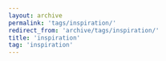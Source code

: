 ```yaml
---
layout: archive
permalink: 'tags/inspiration/'
redirect_from: 'archive/tags/inspiration/'
title: 'inspiration'
tag: 'inspiration'
---
```

